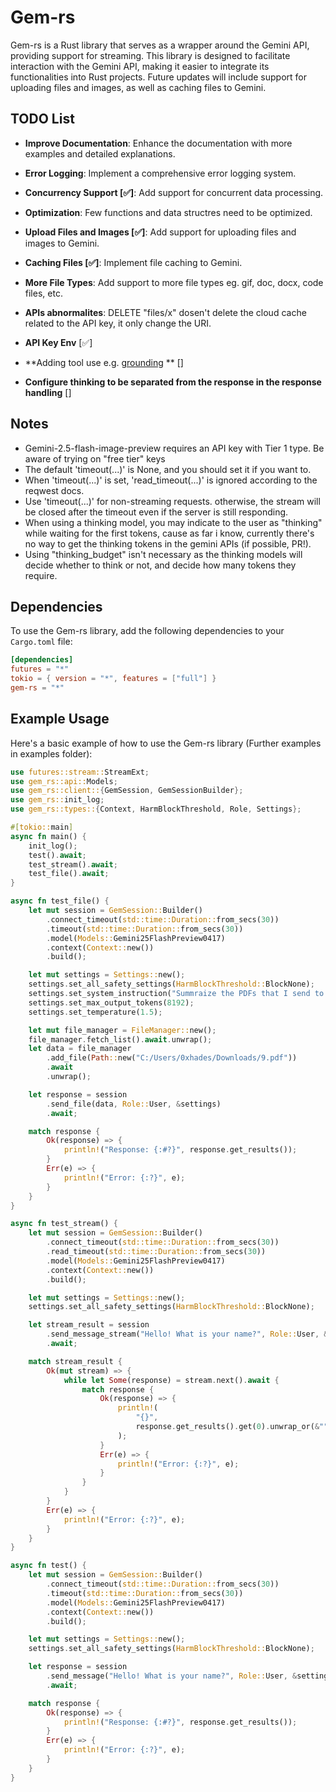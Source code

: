# Gem-rs

Gem-rs is a Rust library that serves as a wrapper around the Gemini API, providing support for streaming. This library
is designed to facilitate interaction with the Gemini API, making it easier to integrate its functionalities into Rust
projects. Future updates will include support for uploading files and images, as well as caching files to Gemini.

## TODO List

- **Improve Documentation**: Enhance the documentation with more examples and detailed explanations.
- **Error Logging**: Implement a comprehensive error logging system.
- **Concurrency Support [✅]**: Add support for concurrent data processing.
- **Optimization**: Few functions and data structres need to be optimized.
- **Upload Files and Images [✅]**: Add support for uploading files and images to Gemini.
- **Caching Files [✅]**: Implement file caching to Gemini.
- **More File Types**: Add support to more file types eg. gif, doc, docx, code files, etc.
- **APIs abnormalites**: DELETE "files/x" dosen't delete the cloud cache related to the API key, it only change the URI.
- **API Key Env** [✅]

- **Adding tool use e.g. [grounding](https://ai.google.dev/gemini-api/docs/grounding?lang=python#configure-search-tool)
  ** []
- **Configure thinking to be separated from the response in the response handling** []

## Notes

- Gemini-2.5-flash-image-preview requires an API key with Tier 1 type. Be aware of trying on "free tier" keys
- The default 'timeout(...)' is None, and you should set it if you want to.
- When 'timeout(...)' is set, 'read_timeout(...)' is ignored according to the reqwest docs.
- Use 'timeout(...)' for non-streaming requests. otherwise, the stream will be closed after the timeout even if the
  server is still responding.
- When using a thinking model, you may indicate to the user as "thinking" while waiting for the first tokens, cause as
  far i know, currently there's no way to get the thinking tokens in the gemini APIs (if possible, PR!).
- Using "thinking_budget" isn't necessary as the thinking models will decide whether to think or not, and decide how
  many tokens they require.

## Dependencies

To use the Gem-rs library, add the following dependencies to your `Cargo.toml` file:

```toml
[dependencies]
futures = "*"
tokio = { version = "*", features = ["full"] }
gem-rs = "*"
```

## Example Usage

Here's a basic example of how to use the Gem-rs library (Further examples in examples folder):

```rust
use futures::stream::StreamExt;
use gem_rs::api::Models;
use gem_rs::client::{GemSession, GemSessionBuilder};
use gem_rs::init_log;
use gem_rs::types::{Context, HarmBlockThreshold, Role, Settings};

#[tokio::main]
async fn main() {
    init_log();
    test().await;
    test_stream().await;
    test_file().await;
}

async fn test_file() {
    let mut session = GemSession::Builder()
        .connect_timeout(std::time::Duration::from_secs(30))
        .timeout(std::time::Duration::from_secs(30))
        .model(Models::Gemini25FlashPreview0417)
        .context(Context::new())
        .build();

    let mut settings = Settings::new();
    settings.set_all_safety_settings(HarmBlockThreshold::BlockNone);
    settings.set_system_instruction("Summraize the PDFs that I send to you, in a (UwU) style");
    settings.set_max_output_tokens(8192);
    settings.set_temperature(1.5);

    let mut file_manager = FileManager::new();
    file_manager.fetch_list().await.unwrap();
    let data = file_manager
        .add_file(Path::new("C:/Users/0xhades/Downloads/9.pdf"))
        .await
        .unwrap();

    let response = session
        .send_file(data, Role::User, &settings)
        .await;

    match response {
        Ok(response) => {
            println!("Response: {:#?}", response.get_results());
        }
        Err(e) => {
            println!("Error: {:?}", e);
        }
    }
}

async fn test_stream() {
    let mut session = GemSession::Builder()
        .connect_timeout(std::time::Duration::from_secs(30))
        .read_timeout(std::time::Duration::from_secs(30))
        .model(Models::Gemini25FlashPreview0417)
        .context(Context::new())
        .build();

    let mut settings = Settings::new();
    settings.set_all_safety_settings(HarmBlockThreshold::BlockNone);

    let stream_result = session
        .send_message_stream("Hello! What is your name?", Role::User, &settings)
        .await;

    match stream_result {
        Ok(mut stream) => {
            while let Some(response) = stream.next().await {
                match response {
                    Ok(response) => {
                        println!(
                            "{}",
                            response.get_results().get(0).unwrap_or(&"".to_string())
                        );
                    }
                    Err(e) => {
                        println!("Error: {:?}", e);
                    }
                }
            }
        }
        Err(e) => {
            println!("Error: {:?}", e);
        }
    }
}

async fn test() {
    let mut session = GemSession::Builder()
        .connect_timeout(std::time::Duration::from_secs(30))
        .timeout(std::time::Duration::from_secs(30))
        .model(Models::Gemini25FlashPreview0417)
        .context(Context::new())
        .build();

    let mut settings = Settings::new();
    settings.set_all_safety_settings(HarmBlockThreshold::BlockNone);

    let response = session
        .send_message("Hello! What is your name?", Role::User, &settings)
        .await;

    match response {
        Ok(response) => {
            println!("Response: {:#?}", response.get_results());
        }
        Err(e) => {
            println!("Error: {:?}", e);
        }
    }
}
```
